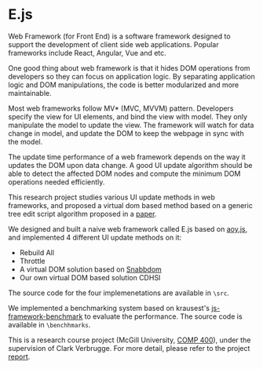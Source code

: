 # E.js


Web Framework (for Front End) is a software framework designed to support the development of client side web applications. Popular frameworks include React, Angular, Vue and etc.

One good thing about web framework is that it hides DOM operations from developers so they can focus on application logic. By separating application logic and DOM manipulations, the code is better modularized and more maintainable.

Most web frameworks follow MV* (MVC, MVVM) pattern. Developers specify the view for UI elements, and bind the view with model. They only manipulate the model to update the view. The framework will watch for data change in model, and update the DOM to keep the webpage in sync with the model.

The update time performance of a web framework depends on the way it updates the DOM upon data change. A good UI update algorithm should be able to detect the affected DOM nodes and compute the minimum DOM operations needed efficiently.

This research project studies various UI update methods in web frameworks, and proposed a virtual dom based method based on a generic tree edit script algorithm proposed in a [paper](http://ilpubs.stanford.edu:8090/115/1/1995-46.pdf).

We designed and built a naive web framework called E.js based on [aoy.js](https://github.com/aooy/aoy), and implemented 4 different UI update methods on it:

- Rebuild All
- Throttle
- A virtual DOM solution based on [Snabbdom](https://github.com/snabbdom/snabbdom)
- Our own virtual DOM based solution CDHSI

The source code for the four implemenetations are available in `\src`.

We implemented a benchmarking system based on krausest's [js-framework-benchmark](https://github.com/krausest/js-framework-benchmark) to evaluate the performance. The source code is available in `\benchhmarks`.

This is a research course project (McGill University, [COMP 400](https://www.mcgill.ca/study/2017-2018/courses/comp-400)), under the supervision of Clark Verbrugge. For more detail, please refer to the project [report](./Web_Framework_UI_update.pdf).
